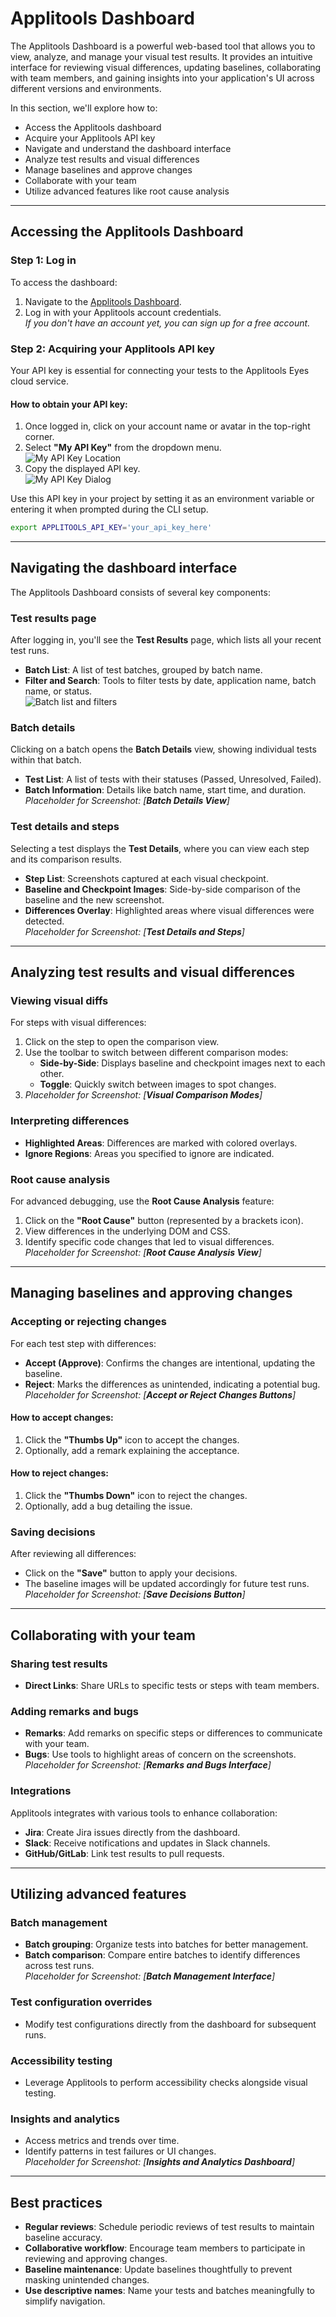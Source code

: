 # Applitools Dashboard

The Applitools Dashboard is a powerful web-based tool that allows you to view, analyze, and manage your visual test results. It provides an intuitive interface for reviewing visual differences, updating baselines, collaborating with team members, and gaining insights into your application's UI across different versions and environments.

In this section, we'll explore how to:

- Access the Applitools dashboard
- Acquire your Applitools API key
- Navigate and understand the dashboard interface
- Analyze test results and visual differences
- Manage baselines and approve changes
- Collaborate with your team
- Utilize advanced features like root cause analysis

---

## Accessing the Applitools Dashboard

### Step 1: Log in

To access the dashboard:

1. Navigate to the [Applitools Dashboard](https://eyes.applitools.com/).
2. Log in with your Applitools account credentials.  
   _If you don't have an account yet, you can sign up for a free account._

### Step 2: Acquiring your Applitools API key

Your API key is essential for connecting your tests to the Applitools Eyes cloud service.

#### How to obtain your API key:

1. Once logged in, click on your account name or avatar in the top-right corner.
2. Select **"My API Key"** from the dropdown menu.  
   ![My API Key Location](/img/api-key.png)
3. Copy the displayed API key.  
   ![My API Key Dialog](/img/api-key-dialog.png)

Use this API key in your project by setting it as an environment variable or entering it when prompted during the CLI setup.

```bash
export APPLITOOLS_API_KEY='your_api_key_here'
```

---

## Navigating the dashboard interface

The Applitools Dashboard consists of several key components:

### Test results page

After logging in, you'll see the **Test Results** page, which lists all your recent test runs.

- **Batch List**: A list of test batches, grouped by batch name.
- **Filter and Search**: Tools to filter tests by date, application name, batch name, or status.  
  ![Batch list and filters](/img/batch-list.png)

### Batch details

Clicking on a batch opens the **Batch Details** view, showing individual tests within that batch.

- **Test List**: A list of tests with their statuses (Passed, Unresolved, Failed).
- **Batch Information**: Details like batch name, start time, and duration.  
  _Placeholder for Screenshot: [**Batch Details View**]_

### Test details and steps

Selecting a test displays the **Test Details**, where you can view each step and its comparison results.

- **Step List**: Screenshots captured at each visual checkpoint.
- **Baseline and Checkpoint Images**: Side-by-side comparison of the baseline and the new screenshot.
- **Differences Overlay**: Highlighted areas where visual differences were detected.  
  _Placeholder for Screenshot: [**Test Details and Steps**]_

---

## Analyzing test results and visual differences

### Viewing visual diffs

For steps with visual differences:

1. Click on the step to open the comparison view.
2. Use the toolbar to switch between different comparison modes:
   - **Side-by-Side**: Displays baseline and checkpoint images next to each other.
   - **Toggle**: Quickly switch between images to spot changes.
3. _Placeholder for Screenshot: [**Visual Comparison Modes**]_

### Interpreting differences

- **Highlighted Areas**: Differences are marked with colored overlays.
- **Ignore Regions**: Areas you specified to ignore are indicated.

### Root cause analysis

For advanced debugging, use the **Root Cause Analysis** feature:

1. Click on the **"Root Cause"** button (represented by a brackets icon).
2. View differences in the underlying DOM and CSS.
3. Identify specific code changes that led to visual differences.  
   _Placeholder for Screenshot: [**Root Cause Analysis View**]_

---

## Managing baselines and approving changes

### Accepting or rejecting changes

For each test step with differences:

- **Accept (Approve)**: Confirms the changes are intentional, updating the baseline.
- **Reject**: Marks the differences as unintended, indicating a potential bug.  
  _Placeholder for Screenshot: [**Accept or Reject Changes Buttons**]_

#### How to accept changes:

1. Click the **"Thumbs Up"** icon to accept the changes.
2. Optionally, add a remark explaining the acceptance.

#### How to reject changes:

1. Click the **"Thumbs Down"** icon to reject the changes.
2. Optionally, add a bug detailing the issue.

### Saving decisions

After reviewing all differences:

- Click on the **"Save"** button to apply your decisions.
- The baseline images will be updated accordingly for future test runs.  
  _Placeholder for Screenshot: [**Save Decisions Button**]_

---

## Collaborating with your team

### Sharing test results

- **Direct Links**: Share URLs to specific tests or steps with team members.

### Adding remarks and bugs

- **Remarks**: Add remarks on specific steps or differences to communicate with your team.
- **Bugs**: Use tools to highlight areas of concern on the screenshots.  
  _Placeholder for Screenshot: [**Remarks and Bugs Interface**]_

### Integrations

Applitools integrates with various tools to enhance collaboration:

- **Jira**: Create Jira issues directly from the dashboard.
- **Slack**: Receive notifications and updates in Slack channels.
- **GitHub/GitLab**: Link test results to pull requests.

---

## Utilizing advanced features

### Batch management

- **Batch grouping**: Organize tests into batches for better management.
- **Batch comparison**: Compare entire batches to identify differences across test runs.  
  _Placeholder for Screenshot: [**Batch Management Interface**]_

### Test configuration overrides

- Modify test configurations directly from the dashboard for subsequent runs.

### Accessibility testing

- Leverage Applitools to perform accessibility checks alongside visual testing.

### Insights and analytics

- Access metrics and trends over time.
- Identify patterns in test failures or UI changes.  
  _Placeholder for Screenshot: [**Insights and Analytics Dashboard**]_

---

## Best practices

- **Regular reviews**: Schedule periodic reviews of test results to maintain baseline accuracy.
- **Collaborative workflow**: Encourage team members to participate in reviewing and approving changes.
- **Baseline maintenance**: Update baselines thoughtfully to prevent masking unintended changes.
- **Use descriptive names**: Name your tests and batches meaningfully to simplify navigation.
